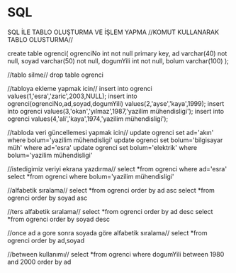 # SQL
SQL İLE TABLO OLUŞTURMA VE İŞLEM YAPMA
//KOMUT KULLANARAK TABLO OLUSTURMA//

create table ogrenci(
ogrenciNo int not null primary key,
ad varchar(40) not null,
soyad varchar(50) not null,
dogumYili int not null,
bolum varchar(100)
);


//tablo silme//
drop table ogrenci


//tabloya ekleme yapmak icin//
insert into ogrenci values(1,'esra','zaric',2003,NULL);
insert into ogrenci(ogrenciNo,ad,soyad,dogumYili) values(2,'ayse','kaya',1999);
insert into ogrenci values(3,'okan','yılmaz',1987,'yazilim mühendisligi');
insert into ogrenci values(4,'ali','kaya',1974,'yazilim mühendisligi');

//tabloda veri güncellemesi yapmak icin//
update ogrenci set ad='akın' where bolum='yazilim mühendisligi'
update ogrenci set bolum='bilgisayar müh' where ad='esra'
update ogrenci set bolum='elektrik' where bolum='yazilim mühendisligi'

//istedigimiz veriyi ekrana yazdırma//
select *from ogrenci where ad='esra'
select *from ogrenci where bolum='yazilim mühendisligi'

//alfabetik sıralama//
select *from ogrenci order by ad asc
select *from ogrenci order by soyad asc

//ters alfabetik sıralama//
select *from ogrenci order by ad desc
select *from ogrenci order by soyad desc

//once ad a gore sonra soyada göre alfabetik sıralama//
select *from ogrenci order by ad,soyad

//between kullanımı//
select *from ogrenci where dogumYili between 1980 and 2000 order by ad


